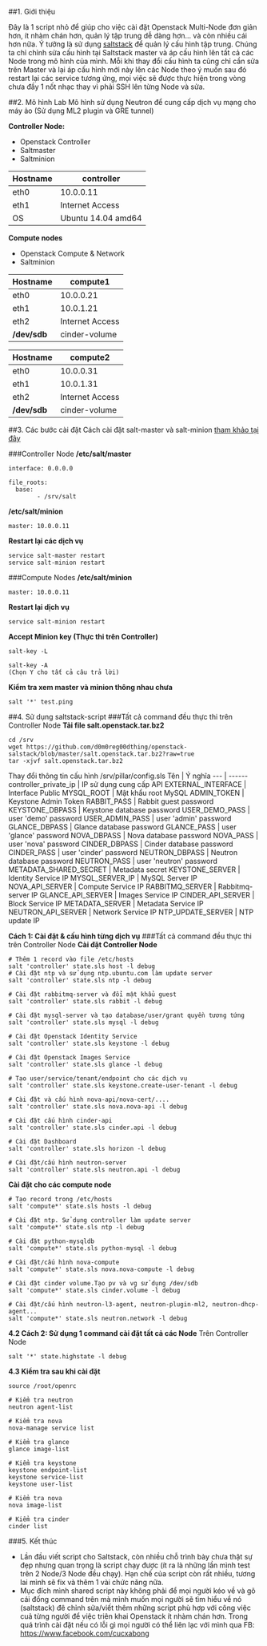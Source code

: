 ##1. Giới thiệu

Đây là 1 script nhỏ để giúp cho việc cài đặt Openstack Multi-Node đơn giản hơn, ít nhàm chán hơn, quản lý tập trung dễ dàng hơn... và còn nhiều cái hơn nữa. Ý tưởng là sử dụng [saltstack](http://www.saltstack.com/) để quản lý cấu hình tập trung. Chúng ta chỉ chỉnh sửa cấu hình tại Saltstack master và áp cấu hình lên tất cả các Node trong mô hình của mình. Mỗi khi thay đổi cấu hình ta cũng chỉ cần sửa trên Master và lại áp cấu hình mới này lên các Node theo ý muốn sau đó restart lại các service tương ứng, mọi việc sẽ được thực hiện trong vòng chưa đầy 1 nốt nhạc thay vì phải SSH lên từng Node và sửa.

##2. Mô hình Lab 
Mô hình sử dụng Neutron để cung cấp dịch vụ mạng cho máy ảo (Sử dụng ML2 plugin và GRE tunnel)

**Controller Node:**
- Openstack Controller
- Saltmaster
- Saltminion

Hostname | controller
-------- | ----------
eth0 | 10.0.0.11
eth1 | Internet Access
OS | Ubuntu 14.04 amd64

**Compute nodes**
- Openstack Compute & Network
- Saltminion

**Hostname** | compute1
-------- | --------
eth0 | 10.0.0.21
eth1 | 10.0.1.21
eth2 | Internet Access
**/dev/sdb** | cinder-volume

**Hostname** | compute2
-------- | --------
eth0 | 10.0.0.31
eth1 | 10.0.1.31
eth2 | Internet Access
**/dev/sdb** | cinder-volume

##3. Các bước cài đặt
Cách cài đặt salt-master và salt-minion [tham khảo tại đây](https://github.com/d0m0reg00dthing/saltstack)

###Controller Node
**/etc/salt/master**
```shell
interface: 0.0.0.0

file_roots:
  base:
	    - /srv/salt
```

**/etc/salt/minion**
```shell
master: 10.0.0.11
```
**Restart lại các dịch vụ**
```shell
service salt-master restart
service salt-minion restart
```

###Compute Nodes
**/etc/salt/minion**
```shell
master: 10.0.0.11
```
**Restart lại dịch vụ**
```shell
service salt-minion restart
```

**Accept Minion key (Thực thi trên Controller)**
```shell
salt-key -L

salt-key -A
(Chọn Y cho tất cả câu trả lời)
```
**Kiểm tra xem master và minion thông nhau chưa**
```shell
salt '*' test.ping
```
##4. Sử dụng saltstack-script
###Tất cả command đều thực thi trên Controller Node
**Tải file salt.openstack.tar.bz2**
```shell
cd /srv
wget https://github.com/d0m0reg00dthing/openstack-salstack/blob/master/salt.openstack.tar.bz2?raw=true
tar -xjvf salt.openstack.tar.bz2
```

Thay đổi thông tin cấu hình
/srv/pillar/config.sls
Tên | Ý nghĩa
--- | ------
controller_private_ip | IP sử dụng cung cấp API
EXTERNAL_INTERFACE | Interface Public
MYSQL_ROOT | Mật khẩu root MySQL
ADMIN_TOKEN | Keystone Admin Token
RABBIT_PASS | Rabbit guest password
KEYSTONE_DBPASS | Keystone database password
USER_DEMO_PASS | user 'demo' password
USER_ADMIN_PASS | user 'admin' password
GLANCE_DBPASS | Glance database password
GLANCE_PASS | user 'glance' password
NOVA_DBPASS | Nova database password
NOVA_PASS | user 'nova' password
CINDER_DBPASS | Cinder database password
CINDER_PASS | user 'cinder' password
NEUTRON_DBPASS | Neutron database password
NEUTRON_PASS | user 'neutron' password
METADATA_SHARED_SECRET | Metadata secret
KEYSTONE_SERVER | Identity Service IP
MYSQL_SERVER_IP | MySQL Server IP
NOVA_API_SERVER | Compute Service IP
RABBITMQ_SERVER | Rabbitmq-server IP
GLANCE_API_SERVER | Images Service IP
CINDER_API_SERVER | Block Service IP
METADATA_SERVER | Metadata Service IP
NEUTRON_API_SERVER | Network Service IP
NTP_UPDATE_SERVER | NTP update IP


**Cách 1: Cài đặt & cấu hình từng dịch vụ**
###Tất cả command đều thực thi trên Controller Node
**Cài đặt Controller Node**
```shell
# Thêm 1 record vào file /etc/hosts
salt 'controller' state.sls host -l debug
# Cài đặt ntp và sử dụng ntp.ubuntu.com làm update server
salt 'controller' state.sls ntp -l debug

# Cài đặt rabbitmq-server và đổi mật khẩu guest
salt 'controller' state.sls rabbit -l debug

# Cài đặt mysql-server và tạo database/user/grant quyền tương tứng
salt 'controller' state.sls mysql -l debug

# Cài đặt Openstack Identity Service
salt 'controller' state.sls keystone -l debug

# Cài đặt Openstack Images Service
salt 'controller' state.sls glance -l debug

# Tạo user/service/tenant/endpoint cho các dịch vụ
salt 'controller' state.sls keystone.create-user-tenant -l debug

# Cài đặt và cấu hình nova-api/nova-cert/....
salt 'controller' state.sls nova.nova-api -l debug

# Cài đặt cấu hình cinder-api
salt 'controller' state.sls cinder.api -l debug

# Cài đặt Dashboard
salt 'controller' state.sls horizon -l debug

# Cài đặt/cấu hình neutron-server
salt 'controller' state.sls neutron.api -l debug
```

**Cài đặt cho các compute node**
```shell
# Tạo record trong /etc/hosts
salt 'compute*' state.sls hosts -l debug

# Cài đặt ntp. Sử dụng controller làm update server
salt 'compute*' state.sls ntp -l debug

# Cài đặt python-mysqldb
salt 'compute*' state.sls python-mysql -l debug

# Cài đặt/cấu hình nova-compute
salt 'compute*' state.sls nova.nova-compute -l debug

# Cài đặt cinder volume.Tạo pv và vg sử dụng /dev/sdb
salt 'compute*' state.sls cinder.volume -l debug

# Cài đặt/cấu hình neutron-l3-agent, neutron-plugin-ml2, neutron-dhcp-agent...
salt 'compute*' state.sls neutron.network -l debug
```

**4.2 Cách 2: Sử dụng 1 command cài đặt tất cả các Node**
Trên Controller Node
```shell
salt '*' state.highstate -l debug
```

**4.3 Kiểm tra sau khi cài đặt**
```shell
source /root/openrc

# Kiểm tra neutron
neutron agent-list

# Kiểm tra nova
nova-manage service list

# Kiểm tra glance
glance image-list

# Kiểm tra keystone
keystone endpoint-list
keystone service-list
keystone user-list

# Kiểm tra nova
nova image-list

# Kiểm tra cinder
cinder list
```

###5. Kết thúc
- Lần đầu viết script cho Saltstack, còn nhiều chỗ trình bày chưa thật sự đẹp nhưng quan trọng là script chạy được (ít ra là những lần mình test trên 2 Node/3 Node đều chạy). Hạn chế của script còn rất nhiều, tương lai mình sẽ fix và thêm 1 vài chức năng nữa. 
- Mục đích mình shared script này không phải để mọi người kéo về và gõ cái đống command trên mà mình muốn mọi người sẽ tìm hiểu về nó (saltstack) đê chỉnh sửa/viết thêm những script phù hợp với công việc cuả từng người để việc triên khai Openstack ít nhàm chán hơn. Trong quá trình cài đặt nếu có lỗi gì mọi người có thể liên lạc với mình qua FB: https://www.facebook.com/cucxabong
